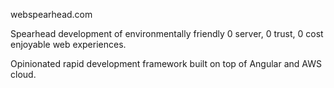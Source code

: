 webspearhead.com

Spearhead development of environmentally friendly 0 server, 0 trust, 0 cost enjoyable web experiences.

Opinionated rapid development framework built on top of Angular and AWS cloud.
